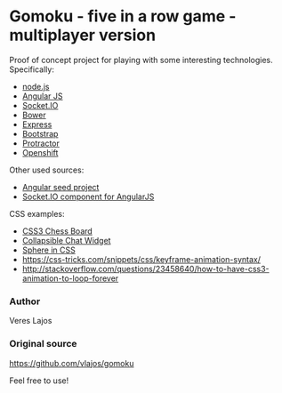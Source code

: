 # Gomoku - five in a row game - multiplayer version

Proof of concept project for playing with some interesting technologies.
Specifically:

 * [node.js](https://nodejs.org/en/)
 * [Angular JS](https://angularjs.org/)
 * [Socket.IO](http://socket.io/)
 * [Bower](http://bower.io)
 * [Express](http://expressjs.com/)
 * [Bootstrap](http://getbootstrap.com/)
 * [Protractor](https://angular.github.io/protractor/#/)
 * [Openshift](https://www.openshift.com/)

Other used sources:
 * [Angular seed project](https://github.com/angular/angular-seed)
 * [Socket.IO component for AngularJS](https://github.com/btford/angular-socket-io)

CSS examples:
 * [CSS3 Chess Board](http://designindevelopment.com/css/css3-chess-board/)
 * [Collapsible Chat Widget](http://bootsnipp.com/snippets/featured/collapsible-chat-widget)
 * [Sphere in CSS](http://www.cssnewbie.com/making-a-sphere-in-css/)
 * https://css-tricks.com/snippets/css/keyframe-animation-syntax/
 * http://stackoverflow.com/questions/23458640/how-to-have-css3-animation-to-loop-forever

### Author

Veres Lajos

### Original source

https://github.com/vlajos/gomoku

Feel free to use!
